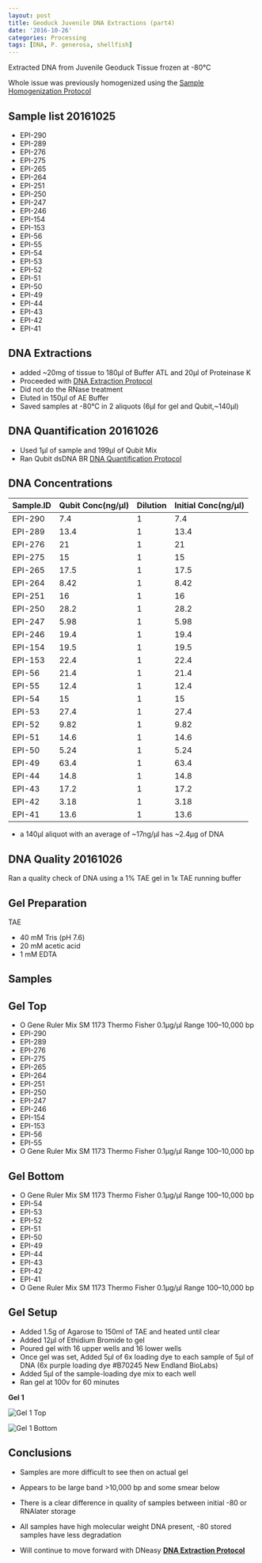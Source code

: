 ```yaml
---
layout: post
title: Geoduck Juvenile DNA Extractions (part4)
date: '2016-10-26'
categories: Processing
tags: [DNA, P. generosa, shellfish]
---
```


Extracted DNA from Juvenile Geoduck Tissue frozen at -80°C


Whole issue was previously homogenized using the [Sample Homogenization Protocol](https://hputnam.github.io/Putnam_Lab_Notebook/Homogenization-N2-protocol/)

## Sample list 20161025   
 * EPI-290
 * EPI-289 
 * EPI-276
 * EPI-275
 * EPI-265
 * EPI-264
 * EPI-251
 * EPI-250
 * EPI-247
 * EPI-246
 * EPI-154
 * EPI-153
 * EPI-56
 * EPI-55 
 * EPI-54
 * EPI-53
 * EPI-52
 * EPI-51
 * EPI-50
 * EPI-49
 * EPI-44
 * EPI-43
 * EPI-42
 * EPI-41    

## DNA Extractions 
 * added ~20mg of tissue to 180µl of Buffer ATL and 20µl of Proteinase K
 * Proceeded with [DNA Extraction Protocol](https://hputnam.github.io/Putnam_Lab_Notebook/DNA-Extraction-Protocol/)
 * Did not do the RNase treatment
 * Eluted in 150µl of AE Buffer
 * Saved samples at -80°C in 2 aliquots (6µl for gel and Qubit,~140µl)

## DNA Quantification 20161026
 * Used 1µl of sample and 199µl of Qubit Mix
 * Ran Qubit dsDNA BR [DNA Quantification Protocol](https://hputnam.github.io/Putnam_Lab_Notebook/Qubit_BR_DNA_Protocol/)
 

## DNA Concentrations  

Sample.ID | Qubit Conc(ng/µl) | Dilution | Initial Conc(ng/µl)
 ---|---|---|---
 EPI-290 | 7.4 | 1 | 7.4
 EPI-289 | 13.4 | 1 | 13.4
 EPI-276 | 21 | 1 | 21
 EPI-275 | 15 | 1 | 15
 EPI-265 | 17.5 | 1 | 17.5
 EPI-264 | 8.42 | 1 | 8.42
 EPI-251 | 16 | 1 | 16
 EPI-250 | 28.2 | 1 | 28.2
 EPI-247 | 5.98 | 1 | 5.98
 EPI-246 | 19.4 | 1 | 19.4
 EPI-154 | 19.5 | 1 | 19.5
 EPI-153 | 22.4 | 1 | 22.4
 EPI-56 | 21.4 | 1 | 21.4
 EPI-55 | 12.4 | 1 | 12.4
 EPI-54 | 15 | 1 | 15
 EPI-53 | 27.4 | 1 | 27.4
 EPI-52 | 9.82 | 1 | 9.82
 EPI-51 | 14.6 | 1 | 14.6
 EPI-50 | 5.24 | 1 | 5.24
 EPI-49 | 63.4 | 1 | 63.4
 EPI-44 | 14.8 | 1 | 14.8
 EPI-43 | 17.2 | 1 | 17.2
 EPI-42 | 3.18 | 1 | 3.18
 EPI-41 | 13.6 | 1 | 13.6
 
 
 * a 140µl aliquot with an average of ~17ng/µl has ~2.4µg of DNA
 
 
## DNA Quality 20161026
Ran a quality check of DNA using a 1% TAE gel in 1x TAE running buffer

## Gel Preparation
TAE  

* 40 mM Tris (pH 7.6) 
* 20 mM acetic acid
* 1 mM EDTA

## Samples  

## Gel Top  

* O Gene Ruler Mix SM 1173 Thermo Fisher 0.1µg/µl Range 100–10,000 bp
 * EPI-290
 * EPI-289 
 * EPI-276
 * EPI-275
 * EPI-265
 * EPI-264
 * EPI-251
 * EPI-250
 * EPI-247
 * EPI-246
 * EPI-154
 * EPI-153
 * EPI-56
 * EPI-55 
* O Gene Ruler Mix SM 1173 Thermo Fisher 0.1µg/µl Range 100–10,000 bp
 
## Gel Bottom  

* O Gene Ruler Mix SM 1173 Thermo Fisher 0.1µg/µl Range 100–10,000 bp
 * EPI-54
 * EPI-53
 * EPI-52
 * EPI-51
 * EPI-50
 * EPI-49
 * EPI-44
 * EPI-43
 * EPI-42
 * EPI-41
* O Gene Ruler Mix SM 1173 Thermo Fisher 0.1µg/µl Range 100–10,000 bp

## Gel Setup

* Added 1.5g of Agarose to 150ml of TAE and heated until clear
* Added 12µl of Ethidium Bromide to gel
* Poured gel with 16 upper wells and 16 lower wells
* Once gel was set, Added 5µl of 6x loading dye to each sample of 5µl of DNA (6x purple loading dye #B70245 New Endland BioLabs)
* Added 5µl of the sample-loading dye mix to each well
* Ran gel at 100v for 60 minutes
  
**Gel 1**  

![Gel 1 Top]()

![Gel 1 Bottom]()


## Conclusions  
* Samples are more difficult to see then on actual gel
* Appears to be large band >10,000 bp and some smear below
* There is a clear difference in quality of samples between initial -80 or RNAlater storage
* All samples have high molecular weight DNA present, -80 stored samples have less degradation 

* Will continue to move forward with DNeasy [**DNA Extraction Protocol**](https://hputnam.github.io/Putnam_Lab_Notebook/DNA-Extraction-Protocol/)
 






